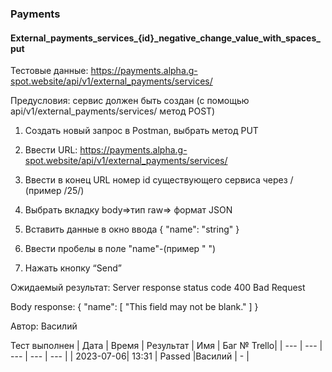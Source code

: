 ### Payments
#### External_payments_services_{id}_negative_change_value_with_spaces_put

Тестовые данные: https://payments.alpha.g-spot.website/api/v1/external_payments/services/

Предусловия: сервис должен быть создан (с помощью api/v1/external_payments/services/ метод POST)

1. Создать новый запрос в Postman, выбрать метод PUT

2. Ввести URL: https://payments.alpha.g-spot.website/api/v1/external_payments/services/

4. Ввести в конец URL номер id существующего сервиса через / (пример /25/)

3. Выбрать вкладку body=>тип raw=> формат JSON

4. Вставить данные в окно ввода
{
  "name": "string"
}

5. Ввести пробелы в поле "name"-(пример "     ")

5. Нажать кнопку “Send”

Ожидаемый результат: Server response status code 400 Bad Request

Body response:
{
    "name": [
        "This field may not be blank."
    ]
}


Автор: Василий

Тест выполнен
|     Дата   | Время | Результат |   Имя  | Баг № Trello|
|     ---    |  ---  |    ---    |   ---  |    ---      |
|  2023-07-06| 13:31 |   Passed  |Василий |      -      | 